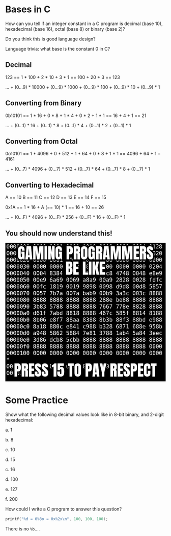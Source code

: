 # Bases in C

How can you tell if an integer constant in a C program is decimal (base 10), hexadecimal (base 16), octal (base 8) or binary (base 2)?

Do you think this is good language design?

Language trivia: what base is the constant 0 in C?


## Decimal

123 == 1 * 100 + 2 * 10 + 3 * 1 == 100 + 20 + 3 == 123

... + (0...9) * 10000 + (0...9) * 1000 + (0...9) * 100 + (0...9) * 10 + (0...9) * 1


## Converting from Binary

0b10101 == 1 * 16 + 0 * 8 + 1 * 4 + 0 * 2 + 1 * 1 == 16 + 4 + 1 == 21

... + (0...1) * 16 + (0...1) * 8 + (0...1) * 4 + (0...1) * 2 + (0...1) * 1


## Converting from Octal

0o10101 == 1 * 4096 + 0 * 512 + 1 * 64 + 0 * 8 + 1 * 1 == 4096 + 64 + 1 = 4161

... + (0...7) * 4096 + (0...7) * 512 + (0...7) * 64 + (0...7) * 8 + (0...7) * 1

## Converting to Hexadecimal

A == 10
B == 11
C == 12
D == 13
E == 14
F == 15

0x1A == 1 * 16 + A (== 10) * 1 == 16 + 10 == 26

... + (0...F) * 4096 + (0...F) * 256 + (0...F) * 16 + (0...F) * 1


## You should now understand this!

![hexadecimal](hexadecimal.jpg)


# Some Practice

Show what the following decimal values look like in 8-bit binary, and 2-digit hexadecimal:

a. 1


b. 8

c. 10


d. 15


c. 16


d. 100


e. 127


f. 200


How could I write a C program to answer this question?

```c
printf("%d = 0%3o = 0x%2x\n", 100, 100, 100);
```
There is no `%b`....
